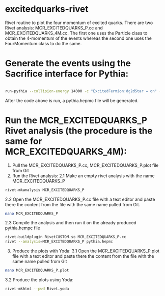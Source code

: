 # excitedquarks-rivet
Rivet routine to plot the four momentum of excited quarks. There are two Rivet analysis: MCR_EXCITEDQUARKS_P.cc and MCR_EXCITEDQUARKS_4M.cc. The first one uses the Particle class to obtain the 4-momentum of the events whereas the second one uses the FourMomentum class to do the same. 

# Generate the events using the Sacrifice interface for Pythia:
```bash

run-pythia --collision-energy 14000 -c "ExcitedFermion:dg2dStar = on" -c "ExcitedFermion:ug2uStar = on" -c "4000001:m0 = 2000" -c "4000002:m0 = 2000" -c "ExcitedFermion:Lambda = 2000" -c "ExcitedFermion:coupF = 1.0" -c "ExcitedFermion:coupFprime = 1.0" -c "ExcitedFermion:coupFcol = 1.0" -c "4000001:mayDecay = on" -c "4000002:mayDecay = on" -c "PhaseSpace:pTHatMin=30" -n 10000

```
  After the code above is run, a pythia.hepmc file will be generated. 

# Run the MCR_EXCITEDQUARKS_P Rivet analysis (the procedure is the same for MCR_EXCITEDQUARKS_4M):
1. Pull the MCR_EXCITEDQUARKS_P.cc, MCR_EXCITEDQUARKS_P.plot file from Git
2. Run the Rivet analysis:
  2.1 Make an empty rivet analysis with the name MCR_EXCITEDQUARKS_P
```bash
rivet-mkanalysis MCR_EXCITEDQUARKS_P
```  
  2.2 Open the MCR_EXCITEDQUARKS_P.cc file with a text editor and paste there the content from the file with the same name pulled from Git.
```bash
nano MCR_EXCITEDQUARKS_P 
```
  2.3 Compile the analysis and then run it on the already produced pythia.hempc file
```bash
rivet-buildplugin RivetCUSTOM.so MCR_EXCITEDQUARKS_P.cc
rivet --analysis=MCR_EXCITEDQUARKS_P pythia.hepmc 
``` 
3. Produce the plots with Yoda: 
  3.1 Open the MCR_EXCITEDQUARKS_P.plot file with a text editor and paste there the content from the file with the same name pulled from Git
```bash
nano MCR_EXCITEDQUARKS_P.plot
```  
  3.2 Produce the plots using Yoda:
```bash
rivet-mkhtml --pwd Rivet.yoda
```

